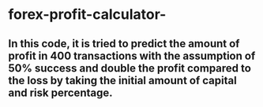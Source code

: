 # forex-profit-calculator-

## In this code, it is tried to predict the amount of profit in 400 transactions with the assumption of 50% success and double the profit compared to the loss by taking the initial amount of capital and risk percentage.
